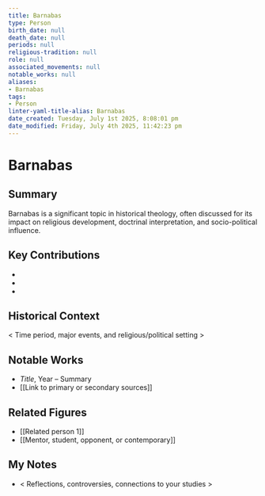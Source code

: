 ```yaml
---
title: Barnabas
type: Person
birth_date: null
death_date: null
periods: null
religious-tradition: null
role: null
associated_movements: null
notable_works: null
aliases:
- Barnabas
tags:
- Person
linter-yaml-title-alias: Barnabas
date_created: Tuesday, July 1st 2025, 8:08:01 pm
date_modified: Friday, July 4th 2025, 11:42:23 pm
---
```


# Barnabas

## Summary
Barnabas is a significant topic in historical theology, often discussed for its impact on religious development, doctrinal interpretation, and socio-political influence.

## Key Contributions
- 
- 
- 

## Historical Context
< Time period, major events, and religious/political setting >

## Notable Works
- *Title*, Year – Summary
- [[Link to primary or secondary sources]]


## Related Figures
- [[Related person 1]]
- [[Mentor, student, opponent, or contemporary]]

## My Notes
- < Reflections, controversies, connections to your studies >
